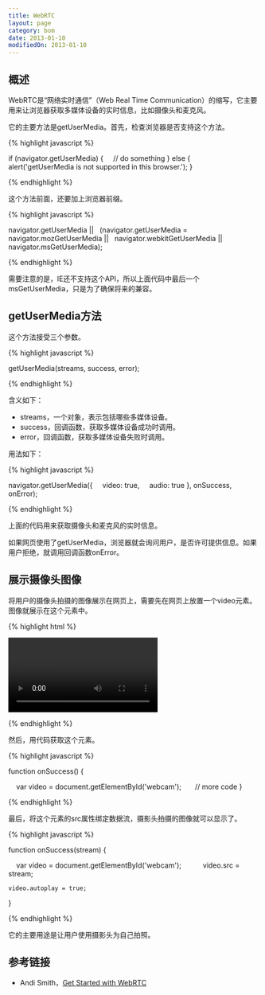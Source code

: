 ```yaml
---
title: WebRTC
layout: page
category: bom
date: 2013-01-10
modifiedOn: 2013-01-10
---
```


## 概述

WebRTC是“网络实时通信”（Web Real Time Communication）的缩写，它主要用来让浏览器获取多媒体设备的实时信息，比如摄像头和麦克风。

它的主要方法是getUserMedia。首先，检查浏览器是否支持这个方法。

{% highlight javascript %}

if (navigator.getUserMedia) {
    // do something
} else {
    alert('getUserMedia is not supported in this browser.');
}

{% endhighlight %}

这个方法前面，还要加上浏览器前缀。

{% highlight javascript %}

navigator.getUserMedia ||
  (navigator.getUserMedia = navigator.mozGetUserMedia ||
  navigator.webkitGetUserMedia || navigator.msGetUserMedia);

{% endhighlight %}

需要注意的是，IE还不支持这个API，所以上面代码中最后一个msGetUserMedia，只是为了确保将来的兼容。

## getUserMedia方法

这个方法接受三个参数。

{% highlight javascript %}

getUserMedia(streams, success, error);

{% endhighlight %}

含义如下：

- streams，一个对象，表示包括哪些多媒体设备。
- success，回调函数，获取多媒体设备成功时调用。
- error，回调函数，获取多媒体设备失败时调用。

用法如下：

{% highlight javascript %}

navigator.getUserMedia({
    video: true, 
    audio: true
}, onSuccess, onError);

{% endhighlight %}

上面的代码用来获取摄像头和麦克风的实时信息。

如果网页使用了getUserMedia，浏览器就会询问用户，是否许可提供信息。如果用户拒绝，就调用回调函数onError。

## 展示摄像头图像

将用户的摄像头拍摄的图像展示在网页上，需要先在网页上放置一个video元素。图像就展示在这个元素中。

{% highlight html %}

<video id="webcam"></video>

{% endhighlight %}

然后，用代码获取这个元素。

{% highlight javascript %}

function onSuccess() {

    var video = document.getElementById('webcam');
 
    // more code 
}

{% endhighlight %}

最后，将这个元素的src属性绑定数据流，摄影头拍摄的图像就可以显示了。

{% highlight javascript %}

function onSuccess(stream) {

    var video = document.getElementById('webcam');
     
    video.src = stream;

	video.autoplay = true;

}

{% endhighlight %}

它的主要用途是让用户使用摄影头为自己拍照。

## 参考链接

- Andi Smith，[Get Started with WebRTC](http://www.netmagazine.com/tutorials/get-started-webrtc)


